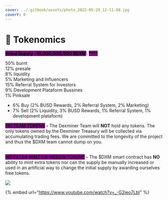 ```yaml
---
cover: ../.gitbook/assets/photo_2022-05-29_12-11-08.jpg
coverY: 0
---
```


# 🚀 Tokenomics

<mark style="background-color:purple;">**Initial Supply -10,000,000,000 $DXM**</mark>\ <mark style="background-color:purple;">****</mark>

50% burnt \
12% presale \
8% liquidity \
5% Marketing and Influencers \
15% Referral System for Investors \
9% Development Plataform Bussines \
1% Pinksale

* 6% Buy (2% BUSD Rewards, 2% Referral System, 2% Marketing)
* 7% Sell (2% Liquidity, 3% BUSD Rewards, 1% Referral System, 1% development plataform)

<mark style="background-color:purple;">NO TEAM TOKENS</mark> **-** The Dexminer Team will **NOT** hold any tokens. The only tokens owned by the Dexminer Treasury will be collected via accumulating trading fees. We are committed to the longevity of the project and thus the $DXM team cannot dump on you.

\
<mark style="background-color:purple;">NO EXTRA MINT OR HIDDEN TOKENS</mark> **-** The $DXM smart contract has **NO** ability to mint extra tokens nor can the supply be manually increased or used in an artificial way to change the initial supply by awarding ourselves free tokens.&#x20;

![](../.gitbook/assets/photo\_2022-06-07\_18-43-13.jpg)



{% embed url="https://www.youtube.com/watch?v=_-G2ieo7LbI" %}
